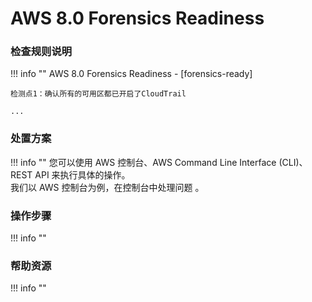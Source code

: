 # AWS 8.0 Forensics Readiness

### 检查规则说明
!!! info ""
    AWS 8.0 Forensics Readiness - [forensics-ready]

    检测点1：确认所有的可用区都已开启了CloudTrail
    
    ...

    
### 处置方案
!!! info ""
    您可以使用 AWS 控制台、AWS Command Line Interface (CLI)、REST API 来执行具体的操作。   
    我们以 AWS 控制台为例，在控制台中处理问题 。


### 操作步骤
!!! info ""




### 帮助资源
!!! info ""
    
    
